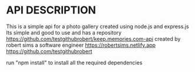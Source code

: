 # API DESCRIPTION
This is a simple api for a photo gallery created using node.js and express.js
Its simple and good to use and has a repository https://github.com/testgithubrobert/keep.memories.com-api
created by robert sims a software engineer
https://robertsims.netlify.app
https://github.com/testgithubrobert

run "npm install" to install all the required dependencies
